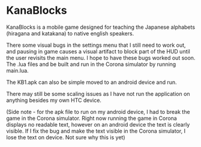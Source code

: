 KanaBlocks
==========

KanaBlocks is a mobile game designed for teaching the Japanese alphabets (hiragana and katakana) to native english speakers.

There some visual bugs in the settings menu that I still need to work out, and pausing in game causes a visual artifact to block part of the HUD until the user revisits the main menu. I hope to have these bugs worked out soon. The .lua files and be built and run in the Corona simulator by running main.lua.

The KB1.apk can also be simple moved to an android device and run.

There may still be some scaling issues as I have not run the application on anything besides my own HTC device.

(Side note - for the apk file to run on my android device, I had to break the game in the Corona simulator. Right now running the game in Corona displays no readable text, however on an android device the text is clearly visible. If I fix the bug and make the text visible in the Corona simulator, I lose the text on device. Not sure why this is yet)
